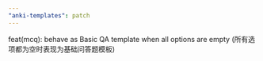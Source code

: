 ```yaml
---
"anki-templates": patch
---
```


feat(mcq): behave as Basic QA template when all options are empty (所有选项都为空时表现为基础问答题模板)
